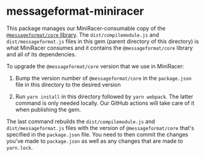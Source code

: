 # messageformat-miniracer

This package manages our MiniRacer-consumable copy of the [`@messageformat/core` library](https://www.npmjs.com/package/@messageformat/core). The `dist/compilemodule.js` and `dist/messageformat.js` files in this gem (parent directory of this directory) is what MiniRacer consumes and it contains the `@messageformat/core` library and all of its dependencies.

To upgrade the `@messageformat/core` version that we use in MiniRacer:

1. Bump the version number of `@messageformat/core` in the `package.json` file in this directory to the desired version

2. Run `yarn install` in this directory followed by `yarn webpack`. The latter command is only needed locally. Our GitHub actions will take care of it when publishing the gem.

The last command rebuilds the `dist/compilemodule.js` and `dist/messageformat.js` files with the version of `@messageformat/core` that's specified in the `package.json` file. You need to then commit the changes you've made to `package.json` as well as any changes that are made to `yarn.lock`.
